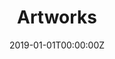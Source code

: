 ---
title: "Artworks"  # Add a page title.
summary: "Try using gallery to show my artworks"  # Add a page description.
date: "2019-01-01T00:00:00Z"  # Add today's date.
type: "widget_page"  # Page type is a Widget Page
---